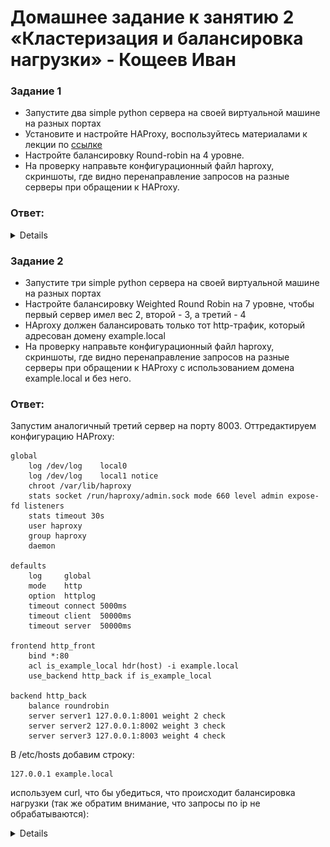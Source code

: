 # Домашнее задание к занятию 2 «Кластеризация и балансировка нагрузки» - Кощеев Иван

### Задание 1
- Запустите два simple python сервера на своей виртуальной машине на разных портах
- Установите и настройте HAProxy, воспользуйтесь материалами к лекции по [ссылке](2/)
- Настройте балансировку Round-robin на 4 уровне.
- На проверку направьте конфигурационный файл haproxy, скриншоты, где видно перенаправление запросов на разные серверы при обращении к HAProxy.

### Ответ:

<details>

Создайте два файла, server1.py и server2.py, с содержимым:

```

from http.server import BaseHTTPRequestHandler, HTTPServer

class SimpleHTTPRequestHandler(BaseHTTPRequestHandler):
    def do_GET(self):
        self.send_response(200)
        self.end_headers()
        self.wfile.write(b'Hello from server 1')

server_address = ('', 8001)
httpd = HTTPServer(server_address, SimpleHTTPRequestHandler)
httpd.serve_forever()

```

и

```

from http.server import BaseHTTPRequestHandler, HTTPServer

class SimpleHTTPRequestHandler(BaseHTTPRequestHandler):
    def do_GET(self):
        self.send_response(200)
        self.end_headers()
        self.wfile.write(b'Hello from server 2')

server_address = ('', 8002)
httpd = HTTPServer(server_address, SimpleHTTPRequestHandler)
httpd.serve_forever()

```

Запустим серверы на в двух терминалах. Сервера будут работать на 8001 и 8002 порту. 

```

python3 server1.py
python3 server2.py

```

Установим и настроим HAProxy

```
sudo apt install haproxy
sudo nano /etc/haproxy/haproxy.cfg

```

Конфигурация: 

```

global
    log /dev/log    local0
    log /dev/log    local1 notice
    chroot /var/lib/haproxy
    stats socket /run/haproxy/admin.sock mode 660 level admin expose-fd listeners
    stats timeout 30s
    user haproxy
    group haproxy
    daemon

defaults
    log     global
    mode    tcp
    option  tcplog
    timeout connect 5000ms
    timeout client  50000ms
    timeout server  50000ms

frontend http_front
    bind *:80
    default_backend http_back

backend http_back
    balance roundrobin
    server server1 127.0.0.1:8001 check
    server server2 127.0.0.1:8002 check

```

Перезапустим HAProxy и выполним несколько раз curl localhost, что бы посмотреть, какие порты нам отвечают:

![image1](https://github.com/SirSeoPro/09-02/blob/main/1.png)

</details>

### Задание 2
- Запустите три simple python сервера на своей виртуальной машине на разных портах
- Настройте балансировку Weighted Round Robin на 7 уровне, чтобы первый сервер имел вес 2, второй - 3, а третий - 4
- HAproxy должен балансировать только тот http-трафик, который адресован домену example.local
- На проверку направьте конфигурационный файл haproxy, скриншоты, где видно перенаправление запросов на разные серверы при обращении к HAProxy c использованием домена example.local и без него.

### Ответ:

Запустим аналогичный третий сервер на порту 8003.
Оттредактируем конфигурацию HAProxy:
```
global
    log /dev/log    local0
    log /dev/log    local1 notice
    chroot /var/lib/haproxy
    stats socket /run/haproxy/admin.sock mode 660 level admin expose-fd listeners
    stats timeout 30s
    user haproxy
    group haproxy
    daemon

defaults
    log     global
    mode    http
    option  httplog
    timeout connect 5000ms
    timeout client  50000ms
    timeout server  50000ms

frontend http_front
    bind *:80
    acl is_example_local hdr(host) -i example.local
    use_backend http_back if is_example_local

backend http_back
    balance roundrobin
    server server1 127.0.0.1:8001 weight 2 check
    server server2 127.0.0.1:8002 weight 3 check
    server server3 127.0.0.1:8003 weight 4 check
```

В /etc/hosts добавим строку:
```
127.0.0.1 example.local
```

используем curl, что бы убедиться, что происходит балансировка нагрузки (так же обратим внимание, что запросы по ip не обрабатываются):

<details>

![image2](https://github.com/SirSeoPro/09-02/blob/main/2.png)

</details>

